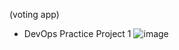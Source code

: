 (voting app)
* DevOps Practice Project 1 
![image](https://github.com/user-attachments/assets/9f05c423-7a5c-4964-b186-3e0b142148e3)
